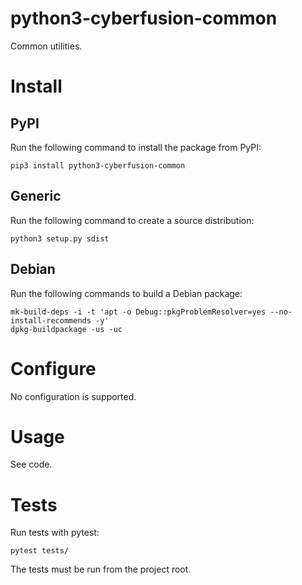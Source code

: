 # python3-cyberfusion-common

Common utilities.

# Install

## PyPI

Run the following command to install the package from PyPI:

    pip3 install python3-cyberfusion-common

## Generic

Run the following command to create a source distribution:

    python3 setup.py sdist

## Debian

Run the following commands to build a Debian package:

    mk-build-deps -i -t 'apt -o Debug::pkgProblemResolver=yes --no-install-recommends -y'
    dpkg-buildpackage -us -uc

# Configure

No configuration is supported.

# Usage

See code.

# Tests

Run tests with pytest:

    pytest tests/

The tests must be run from the project root.
